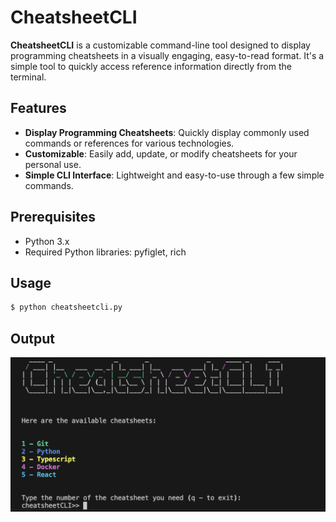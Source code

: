 # CheatsheetCLI

**CheatsheetCLI** is a customizable command-line tool designed to display programming cheatsheets in a visually engaging, easy-to-read format. It's a simple tool to quickly access reference information directly from the terminal.

## Features

- **Display Programming Cheatsheets**: Quickly display commonly used commands or references for various technologies.
- **Customizable**: Easily add, update, or modify cheatsheets for your personal use.
- **Simple CLI Interface**: Lightweight and easy-to-use through a few simple commands.


## Prerequisites

- Python 3.x
- Required Python libraries: pyfiglet, rich

## Usage
```bash
$ python cheatsheetcli.py
```
## Output
![CheatsheetCLI Output](assets/cheatsheetCLI.png)

